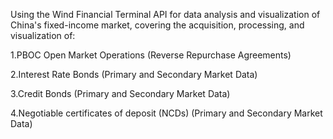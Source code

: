 Using the Wind Financial Terminal API for data analysis and visualization of China's fixed-income market, covering the acquisition, processing, and visualization of:

1.PBOC Open Market Operations (Reverse Repurchase Agreements)

2.Interest Rate Bonds (Primary and Secondary Market Data)

3.Credit Bonds (Primary and Secondary Market Data)

4.Negotiable certificates of deposit (NCDs) (Primary and Secondary Market Data)
